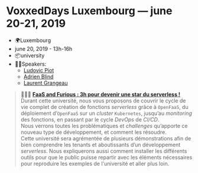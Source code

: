 # VoxxedDays Luxembourg — june 20-21, 2019

- 🌍Luxembourg
- june 20, 2019 - 13h-16h
- 📦university
- 👨🏻‍Speakers:
  - [Ludovic Piot](https://cfp-voxxed-lux.yajug.org/speaker/ludovic_piot)
  - [Adrien Blind](https://cfp-voxxed-lux.yajug.org/speaker/adrien_blind)
  - [Laurent Grangeau](https://cfp-voxxed-lux.yajug.org/speaker/laurent_grangeau)

> 📖🇫🇷 [**FaaS and Furious : 3h pour devenir une star du serverless !**](https://cfp-voxxed-lux.yajug.org/talk/HBT-7811/FaaS_and_Furious_:_3h_pour_devenir_une_star_du_serverless_!)  
> Durant cette université, nous vous proposons de couvrir le cycle de vie complet de création de fonctions _serverless_ grâce à `OpenFaaS`, du déploiement d’`OpenFaaS` sur un _cluster_ `Kubernetes`, jusqu’au _monitoring_ des fonctions, en passant par le cycle _DevOps_ de _CI/CD_.  
> Nous verrons toutes les problématiques et _challenges_ qu’apporte ce nouveau type de développement, et comment les résoudre.  
> Cette université sera agrémentée de plusieurs démonstrations afin de bien comprendre les tenants et aboutissants d’un développement _serverless_. Nous expliquerons aussi comment installer les différents outils pour que le public puisse repartir avec les éléments nécessaires pour reproduire les exemples de l'université et aller plus loin.
